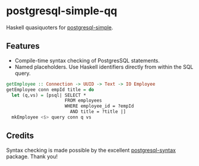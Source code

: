 # postgresql-simple-qq

Haskell quasiquoters for [postgresql-simple](https://hackage.haskell.org/package/postgresql-simple).

## Features

* Compile-time syntax checking of PostgresSQL statements.
* Named placeholders. Use Haskell identifiers directly from within the SQL query.

```haskell
getEmployee :: Connection -> UUID -> Text -> IO Employee
getEmployee conn empId title = do
  let (q,vs) = [psql| SELECT *
                      FROM employees
                      WHERE employee_id = ?empId
                        AND title = ?title |]
  mkEmployee <$> query conn q vs
```

## Credits

Syntax checking is made possible by the excellent [postgresql-syntax](https://github.com/nikita-volkov/postgresql-syntax) package. Thank you!

